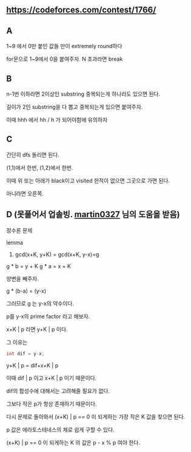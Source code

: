 ## <https://codeforces.com/contest/1766/>

## A
1~9 에서 0만 붙인 값들 만이 extremely round하다

for문으로 1~9에서 0을 붙여주자. N 초과라면 break

## B

n-1번 이하라면 2이상인 substring 중복되는게 하나라도 있으면 된다.

길이가 2인 substring을 다 뽑고 중복되는게 있으면 붙여주자.

이때 hhh 에서 hh / h 가 되어야함에 유의하자

## C

간단히 dfs 돌리면 된다.

(1,1)에서 한번, (1,2)에서 한번.

이때 위 또는 아래가 black이고 visited 한적이 없으면 그곳으로 가면 된다.

아니라면 오른쪽.

## D (못풀어서 업솔빙. [martin0327](https://codeforces.com/profile/martin0327) 님의 도움을 받음)

정수론 문제

lemma
1. gcd(x+K, y+K) = gcd(x+K, y-x)=g

g * b = y + K
g * a = x + K

양변을 빼주자.

g * (b-a) = (y-x)

그러므로 g 는 y-x의 약수이다.

p를 y-x의 prime factor 라고 해보자.

x+K | p 라면 y+K | p 이다. 

그 이유는 
```c++
int dif = y-x;
```

y+K | p = dif+x+K | p

이때 dif | p 이고 x+K | p 이기 때문이다.

dif의 합성수에 대해서는 고려해줄 필요가 없다.

그보다 작은 p가 항상 존재하기 때문이다.

다시 문제로 돌아와서 (x+K) | p == 0 이 되게하는 가장 작은 K 값을 찾으면 된다.

p 값은 에라토스테네스의 체로 쉽게 구할 수 있다.

(x+K) | p == 0 이 되게하는 K 의 값은 p - x % p 여야 한다.
